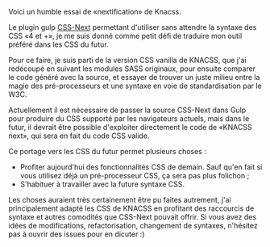Voici un humble essai de «nextification» de Knacss.

Le plugin gulp [CSS-Next](http://cssnext.io/) permettant d'utiliser sans attendre la syntaxe des CSS «4 et +», je me suis donné comme petit défi de traduire mon outil préféré dans les CSS du futur.

Pour ce faire, je suis parti de la version CSS vanilla de KNACSS, que j'ai redécoupé en suivant les modules SASS originaux, pour ensuite comparer le code généré avec la source, et essayer de trouver un juste milieu entre la magie des pré-processeurs et une syntaxe en voie de standardisation par le W3C.

Actuellement il est nécessaire de passer la source CSS-Next dans Gulp pour produire du CSS supporté par les navigateurs actuels, mais dans le futur, il devrait être possible d'exploiter directement le code de «KNACSS next», qui sera en fait du code CSS valide.

Ce portage vers les CSS du futur permet plusieurs choses :

  * Profiter aujourd'hui des fonctionnalités CSS de demain. Sauf qu'en fait si vous utilisez déjà un pré-processeur CSS, ça sera pas plus folichon ;
  * S'habituer à travailler avec la future syntaxe CSS.

Les choses auraient très certainement être pu faites autrement, j'ai principalement adapté les CSS de KNACSS en profitant des raccourcis de syntaxe et autres comodités que CSS-Next pouvait offrir. Si vous avez des idées de modifications, refactorisation, changement de syntaxes, n'hésitez pas à ouvrir des issues pour en dicuter :)